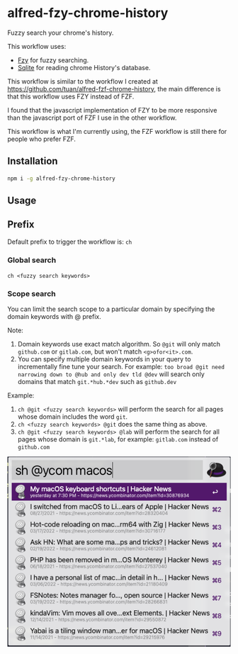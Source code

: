 # alfred-fzy-chrome-history

Fuzzy search your chrome's history.

This workflow uses:

- [Fzy](https://github.com/jhawthorn/fzy.js) for fuzzy searching.
- [Sqlite](https://www.npmjs.com/package/sqlite) for reading chrome History's database.

This workflow is similar to the workflow I created at https://github.com/tuan/alfred-fzf-chrome-history, the main difference is that this workflow uses FZY instead of FZF.

I found that the javascript implementation of FZY to be more responsive than the javascript port of FZF I use in the other workflow.

This workflow is what I'm currently using, the FZF workflow is still there for people who prefer FZF.

## Installation

```sh
npm i -g alfred-fzy-chrome-history
```

## Usage

## Prefix

Default prefix to trigger the workflow is: `ch`

### Global search

`ch <fuzzy search keywords>`

### Scope search

You can limit the search scope to a particular domain by specifying the domain keywords with @ prefix.

Note:

1. Domain keywords use exact match algorithm. So `@git` will only match `github.com` or `gitlab.com`, but won't match `<g>ofor<it>.com`.
2. You can specify multiple domain keywords in your query to incrementally fine tune your search. For example: `too broad @git need narrowing down to @hub and only dev tld @dev` will search only domains that match `git.*hub.*dev` such as `github.dev`

Example:

1. `ch @git <fuzzy search keywords>` will perform the search for all pages whose domain includes the word `git`.
2. `ch <fuzzy search keywords> @git` does the same thing as above.
3. `ch @git <fuzzy search keywords> @lab` will perform the search for all pages whose domain is `git.*lab`, for example: `gitlab.com` instead of `github.com`

<img src='media/screenshot.png'/>
